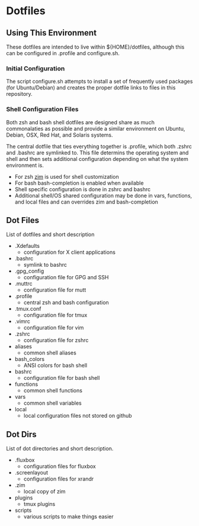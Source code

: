 # Dotfiles

## Using This Environment

These dotfiles are intended to live within ${HOME}/dotfiles, although this can be configured in .profile and configure.sh.

### Initial Configuration

The script configure.sh attempts to install a set of frequently used packages (for Ubuntu/Debian) and creates the proper dotfile links to files in this repository.

### Shell Configuration Files

Both zsh and bash shell dotfiles are designed share as much commonalaties as possible and provide a similar environment on Ubuntu, Debian, OSX, Red Hat, and Solaris systems.

The central dotfile that ties everything together is .profile, which both .zshrc and .bashrc are symlinked to. This file determins the operating system and shell and then sets additional configuration depending on what the system environment is.

- For zsh [zim](https://github.com/zimfw/zimfw) is used for shell customization
- For bash bash-completion is enabled when available
- Shell specific configuration is done in zshrc and bashrc
- Additional shell/OS shared configuration may be done in vars, functions, and local files and can overrides zim and bash-completion

## Dot Files

List of dotfiles and short description

- .Xdefaults
    - configuration for X client applications
- .bashrc
    - symlink to bashrc
- .gpg_config
    - configuration file for GPG and SSH
- .muttrc
    - configuration file for mutt
- .profile
    - central zsh and bash configuration
- .tmux.conf
    - configuration file for tmux
- .vimrc
    - configuration file for vim
- .zshrc
    - configuration file for zshrc
- aliases
    - common shell aliases
- bash_colors
    - ANSI colors for bash shell
- bashrc
    - configuration file for bash shell
- functions
    - common shell functions
- vars
    - common shell variables
- local
    - local configuration files not stored on github

## Dot Dirs

List of dot directories and short description.

- .fluxbox
    - configuration files for fluxbox
- .screenlayout
    - configuration files for xrandr
- .zim
    - local copy of zim
- plugins
    - tmux plugins
- scripts
    - various scripts to make things easier
